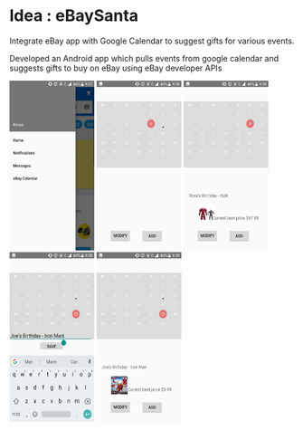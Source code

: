 # Idea : eBaySanta 
  Integrate eBay app with Google Calendar to suggest gifts for various events.
  
  Developed an Android app which pulls events from google calendar and suggests gifts to buy on eBay using eBay developer APIs
  
  <p align="left">
  <img src="https://github.com/kavyabvishwanath/ebay-hackweek/blob/master/screenshots/eBayCalendarOption.jpg" width="150" height="300">
  <img src="https://github.com/kavyabvishwanath/ebay-hackweek/blob/master/screenshots/CalendarView.jpg" width="150" height="300">
  <img src="https://github.com/kavyabvishwanath/ebay-hackweek/blob/master/screenshots/FrommGoogleCalendar.jpg" width="150" height="300">
    <img src="https://github.com/kavyabvishwanath/ebay-hackweek/blob/master/screenshots/AddEvent.jpg" width="150" height="300">
  <img src="https://github.com/kavyabvishwanath/ebay-hackweek/blob/master/screenshots/ViewSuggestedGift.jpg" width="150" height="300">
  
  </p>
